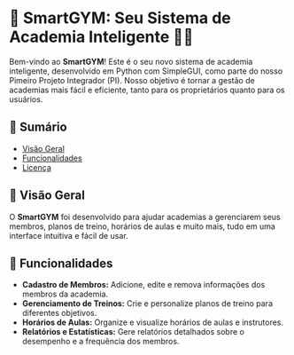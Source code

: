 # 🎯 SmartGYM: Seu Sistema de Academia Inteligente 🏋️‍♀️

Bem-vindo ao **SmartGYM**! Este é o seu novo sistema de academia inteligente, desenvolvido em Python com SimpleGUI, como parte do nosso Pimeiro Projeto Integrador (PI). Nosso objetivo é tornar a gestão de academias mais fácil e eficiente, tanto para os proprietários quanto para os usuários.

## 📜 Sumário
- [Visão Geral](#visão-geral)
- [Funcionalidades](#funcionalidades)
- [Licença](#licença)

## 🌟 Visão Geral
O **SmartGYM** foi desenvolvido para ajudar academias a gerenciarem seus membros, planos de treino, horários de aulas e muito mais, tudo em uma interface intuitiva e fácil de usar.

## 🚀 Funcionalidades
- **Cadastro de Membros:** Adicione, edite e remova informações dos membros da academia.
- **Gerenciamento de Treinos:** Crie e personalize planos de treino para diferentes objetivos.
- **Horários de Aulas:** Organize e visualize horários de aulas e instrutores.
- **Relatórios e Estatísticas:** Gere relatórios detalhados sobre o desempenho e a frequência dos membros.
